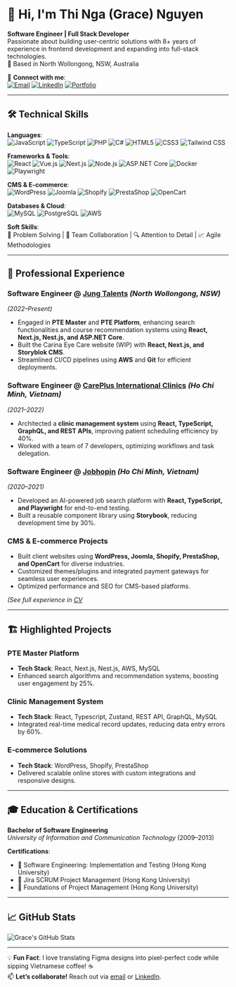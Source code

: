 # 👋 Hi, I'm Thi Nga (Grace) Nguyen

**Software Engineer | Full Stack Developer**  
Passionate about building user-centric solutions with 8+ years of experience in frontend development and expanding into full-stack technologies.  
📍 Based in North Wollongong, NSW, Australia  

🔗 **Connect with me**:  
[![Email](https://img.shields.io/badge/-grace.nnguyen1911@gmail.com-D14836?style=flat&logo=gmail&logoColor=white)](mailto:grace.nnguyen1911@gmail.com)
[![LinkedIn](https://img.shields.io/badge/-LinkedIn-0077B5?style=flat&logo=linkedin&logoColor=white)](https://www.linkedin.com/in/gracenguyen1911)
[![Portfolio](https://img.shields.io/badge/Portfolio-%23000000.svg?style=flat&logo=github&logoColor=white)](https://gracenguyen-psi.vercel.app/)

---

## 🛠️ Technical Skills

**Languages**:  
![JavaScript](https://img.shields.io/badge/-JavaScript-F7DF1E?logo=javascript&logoColor=black)
![TypeScript](https://img.shields.io/badge/-TypeScript-3178C6?logo=typescript&logoColor=white)
![PHP](https://img.shields.io/badge/-PHP-777BB4?logo=php&logoColor=white)
![C#](https://img.shields.io/badge/-C%23-239120?logo=c-sharp&logoColor=white)
![HTML5](https://img.shields.io/badge/-HTML5-E34F26?logo=html5&logoColor=white)
![CSS3](https://img.shields.io/badge/-CSS3-1572B6?logo=css3&logoColor=white)
![Tailwind CSS](https://img.shields.io/badge/-Tailwind_CSS-06B6D4?logo=tailwind-css&logoColor=white)

**Frameworks & Tools**:  
![React](https://img.shields.io/badge/-React-61DAFB?logo=react&logoColor=black)
![Vue.js](https://img.shields.io/badge/-Vue.js-4FC08D?logo=vue.js&logoColor=white)
![Next.js](https://img.shields.io/badge/-Next.js-000000?logo=next.js&logoColor=white)
![Node.js](https://img.shields.io/badge/-Node.js-339933?logo=node.js&logoColor=white)
![ASP.NET Core](https://img.shields.io/badge/-ASP.NET_Core-512BD4?logo=.net&logoColor=white)
![Docker](https://img.shields.io/badge/-Docker-2496ED?logo=docker&logoColor=white)
![Playwright](https://img.shields.io/badge/-Playwright-45ba4b?logo=playwright&logoColor=white)

**CMS & E-commerce**:  
![WordPress](https://img.shields.io/badge/-WordPress-21759B?logo=wordpress&logoColor=white)
![Joomla](https://img.shields.io/badge/-Joomla-5091CD?logo=joomla&logoColor=white)
![Shopify](https://img.shields.io/badge/-Shopify-7AB55C?logo=shopify&logoColor=white)
![PrestaShop](https://img.shields.io/badge/-PrestaShop-DF0067?logo=prestashop&logoColor=white)
![OpenCart](https://img.shields.io/badge/-OpenCart-34BC53?logo=opencart&logoColor=white)

**Databases & Cloud**:  
![MySQL](https://img.shields.io/badge/-MySQL-4479A1?logo=mysql&logoColor=white)
![PostgreSQL](https://img.shields.io/badge/-PostgreSQL-4169E1?logo=postgresql&logoColor=white)
![AWS](https://img.shields.io/badge/-AWS-232F3E?logo=amazon-aws&logoColor=white)

**Soft Skills**:  
🚀 Problem Solving | 🤝 Team Collaboration | 🔍 Attention to Detail | 📈 Agile Methodologies

---

## 💼 Professional Experience

### **Software Engineer** @ [Jung Talents](https://jungtalents.com) *(North Wollongong, NSW)*  
*(2022–Present)*  
- Engaged in **PTE Master** and **PTE Platform**, enhancing search functionalities and course recommendation systems using **React, Next.js, Nest.js, and ASP.NET Core**.  
- Built the Carina Eye Care website (WIP) with **React, Next.js, and Storyblok CMS**.  
- Streamlined CI/CD pipelines using **AWS** and **Git** for efficient deployments.  

### **Software Engineer** @ [CarePlus International Clinics](https://careplus.vn) *(Ho Chi Minh, Vietnam)*  
*(2021–2022)*  
- Architected a **clinic management system** using **React, TypeScript, GraphQL, and REST APIs**, improving patient scheduling efficiency by 40%.  
- Worked with a team of 7 developers, optimizing workflows and task delegation.  

### **Software Engineer** @ [Jobhopin](https://jobhopin.com) *(Ho Chi Minh, Vietnam)*  
*(2020–2021)*  
- Developed an AI-powered job search platform with **React, TypeScript, and Playwright** for end-to-end testing.  
- Built a reusable component library using **Storybook**, reducing development time by 30%.  

### **CMS & E-commerce Projects**  
- Built client websites using **WordPress, Joomla, Shopify, PrestaShop, and OpenCart** for diverse industries.  
- Customized themes/plugins and integrated payment gateways for seamless user experiences.  
- Optimized performance and SEO for CMS-based platforms.  

*(See full experience in [CV](https://drive.google.com/file/d/1jMwB_vTCHXBfNebeff2kDZiCph_Q-TjY/view)*

---

## 🏗️ Highlighted Projects

### **PTE Master Platform**  
- **Tech Stack**: React, Next.js, Nest.js, AWS, MySQL  
- Enhanced search algorithms and recommendation systems, boosting user engagement by 25%.  

### **Clinic Management System**  
- **Tech Stack**: React, Typescript, Zustand, REST API, GraphQL, MySQL 
- Integrated real-time medical record updates, reducing data entry errors by 60%.  

### **E-commerce Solutions**  
- **Tech Stack**: WordPress, Shopify, PrestaShop  
- Delivered scalable online stores with custom integrations and responsive designs.  

---

## 🎓 Education & Certifications

**Bachelor of Software Engineering**  
*University of Information and Communication Technology* (2009–2013)  

**Certifications**:  
- 🏅 Software Engineering: Implementation and Testing (Hong Kong University)  
- 🏅 Jira SCRUM Project Management (Hong Kong University)  
- 🏅 Foundations of Project Management (Hong Kong University)  

---

## 📈 GitHub Stats  
![Grace's GitHub Stats](https://github-readme-stats.vercel.app/api?username=yourusername&show_icons=true&theme=radical)

---

💡 **Fun Fact**: I love translating Figma designs into pixel-perfect code while sipping Vietnamese coffee! ☕  
📫 **Let’s collaborate!** Reach out via [email](mailto:grace.nnguyen1911@gmail.com) or [LinkedIn](https://linkedin.com/in/gracenguyen1911).
